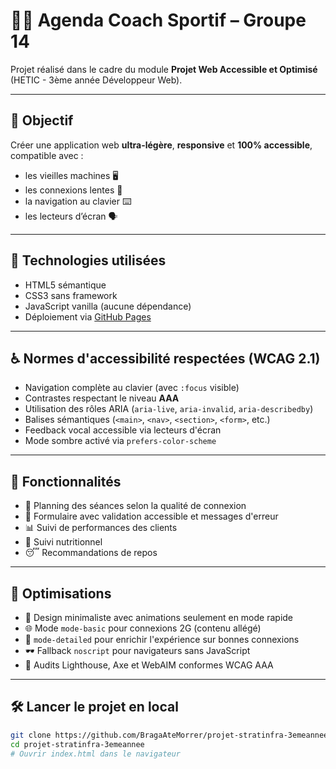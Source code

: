 # 🏋️‍♂️ Agenda Coach Sportif – Groupe 14

Projet réalisé dans le cadre du module **Projet Web Accessible et Optimisé** (HETIC - 3ème année Développeur Web).

---

## 🎯 Objectif

Créer une application web **ultra-légère**, **responsive** et **100% accessible**, compatible avec :
- les vieilles machines 🖥️
- les connexions lentes 📶
- la navigation au clavier ⌨️
- les lecteurs d’écran 🗣️

---

## 🧱 Technologies utilisées

- HTML5 sémantique
- CSS3 sans framework
- JavaScript vanilla (aucune dépendance)
- Déploiement via [GitHub Pages](https://pages.github.com/)

---

## ♿ Normes d'accessibilité respectées (WCAG 2.1)

- Navigation complète au clavier (avec `:focus` visible)
- Contrastes respectant le niveau **AAA**
- Utilisation des rôles ARIA (`aria-live`, `aria-invalid`, `aria-describedby`)
- Balises sémantiques (`<main>`, `<nav>`, `<section>`, `<form>`, etc.)
- Feedback vocal accessible via lecteurs d'écran
- Mode sombre activé via `prefers-color-scheme`

---

## 🚀 Fonctionnalités

- 📅 Planning des séances selon la qualité de connexion
- 📝 Formulaire avec validation accessible et messages d'erreur
- 📊 Suivi de performances des clients
- 🥗 Suivi nutritionnel
- 😴 Recommandations de repos

---

## 🔌 Optimisations

- 🎨 Design minimaliste avec animations seulement en mode rapide
- 🌐 Mode `mode-basic` pour connexions 2G (contenu allégé)
- 🧠 `mode-detailed` pour enrichir l'expérience sur bonnes connexions
- 🕶 Fallback `noscript` pour navigateurs sans JavaScript
- 📏 Audits Lighthouse, Axe et WebAIM conformes WCAG AAA

---

## 🛠 Lancer le projet en local

```bash
git clone https://github.com/BragaAteMorrer/projet-stratinfra-3emeannee.git
cd projet-stratinfra-3emeannee
# Ouvrir index.html dans le navigateur